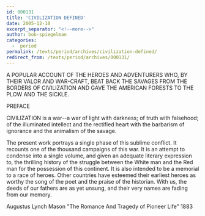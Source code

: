 ```yaml
---
id: 000131
title: 'CIVILIZATION DEFINED'
date: 2005-12-10
excerpt_separator: "<!--more-->"
author: bob-spiegelman
categories:
  -  period
permalink: /texts/period/archives/civilization-defined/
redirect_from: /texts/period/archives/000131/
---
```


A POPULAR ACCOUNT OF THE HEROES AND ADVENTURERS
WHO, BY THEIR VALOR AND WAR-CRAFT, BEAT BACK THE SAVAGES FROM THE
BORDERS OF CIVILIZATION AND GAVE THE AMERICAN FORESTS
TO THE PLOW AND THE SICKLE.

PREFACE

CIVILIZATION is a war--a war of light with darkness; of truth with falsehood; of the illuminated intellect and the rectified heart with the barbarism of ignorance and the animalism of the savage.

The present work portrays a single phase of this sublime conflict. It recounts one of the thousand campaigns of this war. It is an attempt to condense into a single volume, and given an adequate literary expression to, the thrilling history of the struggle between the White man and the Red man for the possession of this continent. It is also intended to be a memorial to a race of heroes. Other countries have esteemed their earliest heroes as worthy the song of the poet and the praise of the historian. With us, the deeds of our fathers are as yet unsung, and their very names are fading from our memory.

Augustus Lynch Mason
"The Romance And Tragedy of Pioneer Life"
1883
